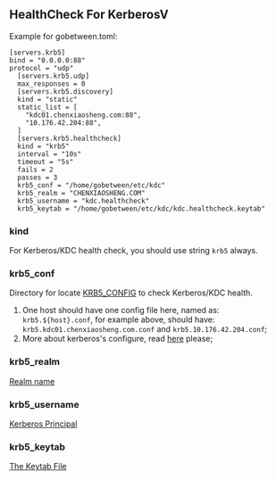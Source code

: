 ## HealthCheck For KerberosV

Example for gobetween.toml:

```
[servers.krb5]
bind = "0.0.0.0:88"
protocol = "udp"
  [servers.krb5.udp]
  max_responses = 0
  [servers.krb5.discovery]
  kind = "static"
  static_list = [
    "kdc01.chenxiaosheng.com:88",
    "10.176.42.204:88",
  ]
  [servers.krb5.healthcheck]
  kind = "krb5"
  interval = "10s"
  timeout = "5s"
  fails = 2
  passes = 3
  krb5_conf = "/home/gobetween/etc/kdc"
  krb5_realm = "CHENXIAOSHENG.COM"
  krb5_username = "kdc.healthcheck"
  krb5_keytab = "/home/gobetween/etc/kdc/kdc.healthcheck.keytab"
```

### kind

For Kerberos/KDC health check, you should use string `krb5` always.

### krb5_conf

Directory for locate [KRB5_CONFIG](http://web.mit.edu/kerberos/krb5-latest/doc/admin/env_variables.html) to check Kerberos/KDC health.

1. One host should have one config file here, named as: `krb5.${host}.conf`, for example above, should have: `krb5.kdc01.chenxiaosheng.com.conf` and `krb5.10.176.42.204.conf`;
2. More about kerberos's configure, read [here](http://web.mit.edu/kerberos/krb5-1.12/doc/admin/conf_files/krb5_conf.html) please;

### krb5_realm

[Realm name](http://web.mit.edu/kerberos/krb5-latest/doc/admin/realm_config.html#realm-name)

### krb5_username

[Kerberos Principal](http://web.mit.edu/kerberos/krb5-1.5/krb5-1.5.4/doc/krb5-user/What-is-a-Kerberos-Principal_003f.html)

### krb5_keytab

[The Keytab File](http://web.mit.edu/Kerberos/krb5-1.5/krb5-1.5.3/doc/krb5-install/The-Keytab-File.html)
